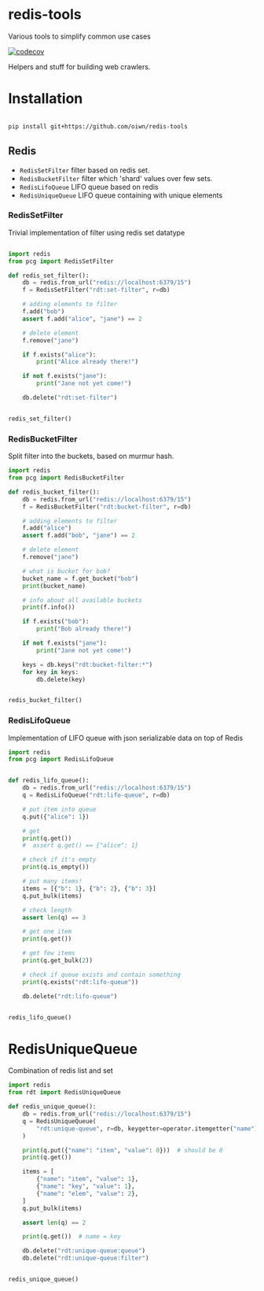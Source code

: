 # redis-tools
Various tools to simplify common use cases

[![codecov](https://codecov.io/gh/oiwn/redis-tools/branch/main/graph/badge.svg?token=DV858BK2UL)](https://codecov.io/gh/oiwn/redis-tools)


Helpers and stuff for building web crawlers.

# Installation

```bash

pip install git+https://github.com/oiwn/redis-tools
```


## Redis

- `RedisSetFilter` filter based on redis set.
- `RedisBucketFilter` filter which 'shard' values over few sets.
- `RedisLifoQueue` LIFO queue based on redis
- `RedisUniqueQueue` LIFO queue containing with unique elements


### RedisSetFilter

Trivial implementation of filter using redis set datatype

```python

import redis
from pcg import RedisSetFilter

def redis_set_filter():
    db = redis.from_url("redis://localhost:6379/15")
    f = RedisSetFilter("rdt:set-filter", r=db)

    # adding elements to filter
    f.add("bob")
    assert f.add("alice", "jane") == 2

    # delete element
    f.remove("jane")

    if f.exists("alice"):
        print("Alice already there!")

    if not f.exists("jane"):
        print("Jane not yet come!")

    db.delete("rdt:set-filter")


redis_set_filter()

```

### RedisBucketFilter

Split filter into the buckets, based on murmur hash.

```python
import redis
from pcg import RedisBucketFilter

def redis_bucket_filter():
    db = redis.from_url("redis://localhost:6379/15")
    f = RedisBucketFilter("rdt:bucket-filter", r=db)

    # adding elements to filter
    f.add("alice")
    assert f.add("bob", "jane") == 2

    # delete element
    f.remove("jane")

    # what is bucket for bob?
    bucket_name = f.get_bucket("bob")
    print(bucket_name)

    # info about all available buckets
    print(f.info())

    if f.exists("bob"):
        print("Bob already there!")

    if not f.exists("jane"):
        print("Jane not yet come!")

    keys = db.keys("rdt:bucket-filter:*")
    for key in keys:
        db.delete(key)


redis_bucket_filter()
```

### RedisLifoQueue

Implementation of LIFO queue with json serializable data on top of Redis

```python
import redis
from pcg import RedisLifoQueue


def redis_lifo_queue():
    db = redis.from_url("redis://localhost:6379/15")
    q = RedisLifoQueue("rdt:lifo-queue", r=db)

    # put item into queue
    q.put({"alice": 1})

    # get
    print(q.get())
    #  assert q.get() == {"alice": 1}

    # check if it's empty
    print(q.is_empty())

    # put many items!
    items = [{"b": 1}, {"b": 2}, {"b": 3}]
    q.put_bulk(items)

    # check length
    assert len(q) == 3

    # get one item
    print(q.get())

    # get few items
    print(q.get_bulk(2))

    # check if queue exists and contain something
    print(q.exists("rdt:lifo-queue"))

    db.delete("rdt:lifo-queue")


redis_lifo_queue()
```

# RedisUniqueQueue 

Combination of redis list and set

```python
import redis
from rdt import RedisUniqueQueue

def redis_unique_queue():
    db = redis.from_url("redis://localhost:6379/15")
    q = RedisUniqueQueue(
        "rdt:unique-queue", r=db, keygetter=operator.itemgetter("name")
    )

    print(q.put({"name": "item", "value": 0}))  # should be 0
    print(q.get())

    items = [
        {"name": "item", "value": 1},
        {"name": "key", "value": 1},
        {"name": "elem", "value": 2},
    ]
    q.put_bulk(items)

    assert len(q) == 2

    print(q.get())  # name = key

    db.delete("rdt:unique-queue:queue")
    db.delete("rdt:unique-queue:filter")


redis_unique_queue()
```
